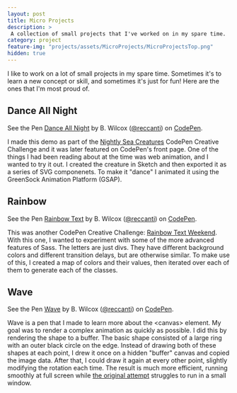 ```yaml
---
layout: post
title: Micro Projects
description: >
 A collection of small projects that I've worked on in my spare time.
category: project
feature-img: "projects/assets/MicroProjects/MicroProjectsTop.png"
hidden: true
--- 
```


I like to work on a lot of small projects in my spare time. Sometimes it's to learn a new concept or skill, and sometimes it's just for fun! Here are the ones that I'm most proud of.

## Dance All Night
<p data-height="415" data-theme-id="0" data-slug-hash="PqrLNa" data-default-tab="result" data-user="recanti" class='codepen'>See the Pen <a href='http://codepen.io/reccanti/pen/PqrLNa/'>Dance All Night</a> by B. Wilcox (<a href='http://codepen.io/reccanti'>@reccanti</a>) on <a href='http://codepen.io'>CodePen</a>.</p>
<script async src="//assets.codepen.io/assets/embed/ei.js"></script>

I made this demo as part of the [Nightly Sea Creatures](http://codepen.io/collection/neJVwm/) CodePen Creative Challenge and it was later featured on CodePen's front page. One of the things I had been reading about at the time was web animation, and I wanted to try it out. I created the creature in Sketch and then exported it as a series of SVG componenets. To make it "dance" I animated it using the GreenSock Animation Platform (GSAP).

## Rainbow
<p data-height="415" data-theme-id="0" data-slug-hash="zGLave" data-default-tab="result" data-user="reccanti" class='codepen'>See the Pen <a href='http://codepen.io/reccanti/pen/zGLave/'>Rainbow Text</a> by B. Wilcox (<a href='http://codepen.io/reccanti'>@reccanti</a>) on <a href='http://codepen.io'>CodePen</a>.</p>
<script async src="//assets.codepen.io/assets/embed/ei.js"></script>

This was another CodePen Creative Challenge: [Rainbow Text Weekend](http://codepen.io/collection/nxKPzY/). With this one, I wanted to experiment with some of the more advanced features of Sass. The letters are just divs. They have different background colors and different transition delays, but are otherwise similar. To make use of this, I created a map of colors and their values, then iterated over each of them to generate each of the classes.

## Wave
<p data-height="268" data-theme-id="0" data-slug-hash="eJGXKL" data-default-tab="result" data-user="reccanti" class='codepen'>See the Pen <a href='http://codepen.io/reccanti/pen/eJGXKL/'>Wave</a> by B. Wilcox (<a href='http://codepen.io/reccanti'>@reccanti</a>) on <a href='http://codepen.io'>CodePen</a>.</p>
<script async src="//assets.codepen.io/assets/embed/ei.js"></script>

Wave is a pen that I made to learn more about the \<canvas\> element. My goal was to render a complex animation as quickly as possible. I did this by rendering the shape to a buffer. The basic shape consisted of a large ring with an outer black circle on the edge. Instead of drawing both of these shapes at each point, I drew it once on a hidden "buffer" canvas and copied the image data. After that, I could draw it again at every other point, slightly modifying the rotation each time. The result is much more efficient, running smoothly at full screen while [the original attempt](http://codepen.io/reccanti/pen/YwYQab) struggles to run in a small window.